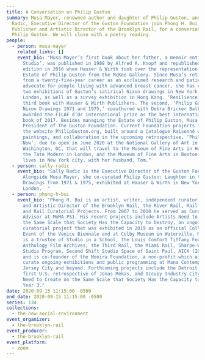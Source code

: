 ```yaml
---
title: A Conversation on Philip Guston
summary: Musa Mayer, renowned author and daughter of Philip Guston, and Sally
  Radic, Executive Director of the Guston Foundation join Phong H. Bui,
  Publisher and Artistic Director of the Brooklyn Rail, for a conversation on
  Philip Guston. We will close with a poetry reading.
people:
  - person: musa-mayer
    related_links: []
    event_bio: "Musa Mayer’s first book about her father, a memoir entitled ‘Night
      Studio’, was published in 1988 by Alfred A. Knopf and republished in a new
      edition in 2016 when Hauser & Wirth took over the representation of the
      Estate of Philip Guston from the McKee Gallery. Since Musa’s retirement
      from a twenty-five-year career as an acclaimed research and patient
      advocate for people living with advanced breast cancer, she has curated
      two exhibitions of Guston’s satirical Nixon drawings in New York and
      London, as well as a survey exhibition in Hong Kong. ‘Resilience’ is her
      third book with Hauser & Wirth Publishers. The second, ‘Philip Guston:
      Nixon Drawings 1971 and 1975,’ coauthored with Debra Bricker Balken, was
      awarded the FILAF d’Or international prize as the best international art
      book of 2017. Besides managing the Estate of Philip Guston, Musa is
      President of The Guston Foundation. Current Foundation projects include
      the website PhilipGuston.org, built around a Catalogue Raisonné of the
      paintings, and collaboration in the upcoming retrospective, ‘Philip Guston
      Now’, due to open in June 2020 at the National Gallery of Art in
      Washington, DC, that will travel to the Museum of Fine Arts in Houston,
      the Tate Modern in London, and the Museum of Fine Arts in Boston. Musa
      lives in New York city, with her husband, Tom."
  - person: sally-radic
    event_bio: "Sally Radic is the Executive Director of the Guston Foundation.
      Alongside Musa Mayer, she co-curated Philip Guston: Laughter in the Dark,
      Drawings from 1971 & 1975, exhibited at Hauser & Wirth in New York and
      London.  "
  - person: phong-h-bui
    event_bio: "Phong H. Bui is an artist, writer, independent curator, Publisher
      and Artistic Director of the Brooklyn Rail, the River Rail, Rail Editions,
      and Rail Curatorial Projects. From 2007 to 2010 he served as Curatorial
      Advisor at MoMA PS1. His recent projects include Artists Need to Create on
      the Same Scale that Society Has the Capacity to Destroy, an ongoing
      curatorial project that was exhibited in 2019 as an official Collateral
      Event of the Venice Biennale and at Colby Museum in Waterville, Maine. He
      is a trustee of Studio in a School, the Louis Comfort Tiffany Foundation,
      Anthology Film Archives, the Third Rail, the Miami Rail, Sharpe-Walentas
      Studio Program, Second Shift Studio Space of Saint Paul, AICA (2007-2020),
      and is co-founder of the Monira Foundation, a non-profit which aims to
      curate ongoing exhibitions and public programming at Mana Contemporary in
      Jersey City and beyond. Forthcoming projects include the Detroit Rail, the
      first U.S. retrospective of Jonas Mekas, and Occupy Industry City: Artists
      Need to Create on the Same Scale that Society Has the Capacity to Destroy,
      Year 3."
date: 2020-09-15 11:15:00 -0500
end_date: 2020-09-15 11:15:00 -0500
series: 134
collections:
  - the-new-social-environment
event_organizer:
  - the-brooklyn-rail
event_producer:
  - the-brooklyn-rail
event_platform:
  - zoom
---
```

